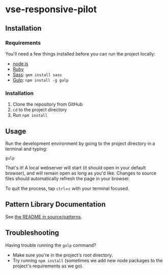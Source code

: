 vse-responsive-pilot
====================

## Installation

### Requirements

You'll need a few things installed before you can run the project locally:

* [node.js](http://nodejs.org/)
* [Ruby](https://www.ruby-lang.org/en/)
* [Sass](http://sass-lang.com/): `gem install sass`
* [Gulp](http://gulpjs.com/): `npm install -g gulp`

### Installation

1. Clone the repository from GitHub
2. `cd` to the project directory
3. Run `npm install`

## Usage

Run the development environment by going to the project directory in a terminal and typing:

```
gulp
```

That's it! A local webserver will start (it should open in your default browser), and will remain open as long as you'd like. Changes to source files should automatically refresh the page in your browser.

To quit the process, tap `ctrl`+`c` with your terminal focused.

## Pattern Library Documentation

See [the README in source/patterns](source/patterns).

## Troubleshooting

Having trouble running the `gulp` command?

* Make sure you're in the project's root directory.
* Try running `npm install` (sometimes we add new node packages to the project's requirements as we go).
